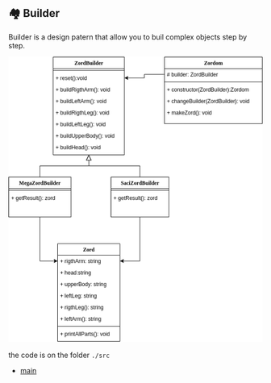 
## :houses: Builder
Builder is a design patern that allow you to buil complex objects step by step.

 <img src= "./assets/create/Builder.png">
 
the code is on the folder ` ./src `

 * [main](https://github.com/nicolaskruger/designPatterns)
